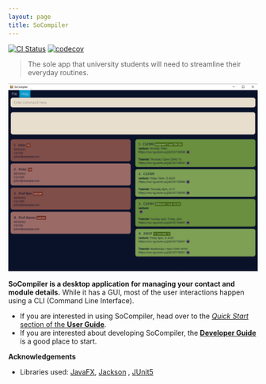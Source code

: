 ```yaml
---
layout: page
title: SoCompiler
---
```


[![CI Status](https://github.com/se-edu/addressbook-level3/workflows/Java%20CI/badge.svg)](https://github.com/AY2223S1-CS2103T-W12-1/tp/actions)
[![codecov](https://codecov.io/gh/AY2223S1-CS2103T-W12-1/tp/branch/master/graph/badge.svg?token=5KEF39JO86)](https://codecov.io/gh/AY2223S1-CS2103T-W12-1/tp)

> The sole app that university students will need to streamline their everyday routines.

![Ui](images/Ui.png)

**SoCompiler is a desktop application for managing your contact and module details.** While it has a GUI, most of the
user interactions happen using a CLI (Command Line Interface).

* If you are interested in using SoCompiler, head over to the [_Quick Start_ section of the **User
  Guide**](UserGuide.html#quick-start).
* If you are interested about developing SoCompiler, the [**Developer Guide**](DeveloperGuide.html) is a good place to
  start.

**Acknowledgements**

* Libraries used: [JavaFX](https://openjfx.io/), [Jackson](https://github.com/FasterXML/jackson)
  , [JUnit5](https://github.com/junit-team/junit5)
